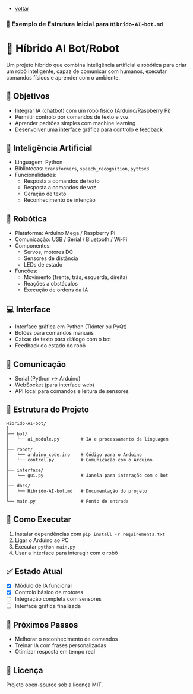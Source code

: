 - [voltar](https://github.com/0joseDark/minha-linguagem-programacao/blob/main/README.md)
### 📄 Exemplo de Estrutura Inicial para `Hibrido-AI-bot.md`

# 🤖 Híbrido AI Bot/Robot

Um projeto híbrido que combina inteligência artificial e robótica para criar um robô inteligente, capaz de comunicar com humanos, executar comandos físicos e aprender com o ambiente.

## 🎯 Objetivos

- Integrar IA (chatbot) com um robô físico (Arduino/Raspberry Pi)
- Permitir controlo por comandos de texto e voz
- Aprender padrões simples com machine learning
- Desenvolver uma interface gráfica para controlo e feedback

## 🧠 Inteligência Artificial

- Linguagem: Python
- Bibliotecas: `transformers`, `speech_recognition`, `pyttsx3`
- Funcionalidades:
  - Resposta a comandos de texto
  - Resposta a comandos de voz
  - Geração de texto
  - Reconhecimento de intenção

## 🔧 Robótica

- Plataforma: Arduino Mega / Raspberry Pi
- Comunicação: USB / Serial / Bluetooth / Wi-Fi
- Componentes:
  - Servos, motores DC
  - Sensores de distância
  - LEDs de estado
- Funções:
  - Movimento (frente, trás, esquerda, direita)
  - Reações a obstáculos
  - Execução de ordens da IA

## 💻 Interface

- Interface gráfica em Python (Tkinter ou PyQt)
- Botões para comandos manuais
- Caixas de texto para diálogo com o bot
- Feedback do estado do robô

## 📡 Comunicação

- Serial (Python ↔ Arduino)
- WebSocket (para interface web)
- API local para comandos e leitura de sensores

## 📂 Estrutura do Projeto

```
Hibrido-AI-bot/
│
├── bot/
│   └── ai_module.py        # IA e processamento de linguagem
│
├── robot/
│   └── arduino_code.ino    # Código para o Arduino
│   └── control.py          # Comunicação com o Arduino
│
├── interface/
│   └── gui.py              # Janela para interação com o bot
│
├── docs/
│   └── Hibrido-AI-bot.md   # Documentação do projeto
│
└── main.py                 # Ponto de entrada
```

## 🚀 Como Executar

1. Instalar dependências com `pip install -r requirements.txt`
2. Ligar o Arduino ao PC
3. Executar `python main.py`
4. Usar a interface para interagir com o robô

## ✅ Estado Atual

- [x] Módulo de IA funcional
- [x] Controlo básico de motores
- [ ] Integração completa com sensores
- [ ] Interface gráfica finalizada

## 📌 Próximos Passos

- Melhorar o reconhecimento de comandos
- Treinar IA com frases personalizadas
- Otimizar resposta em tempo real

## 📜 Licença

Projeto open-source sob a licença MIT.
